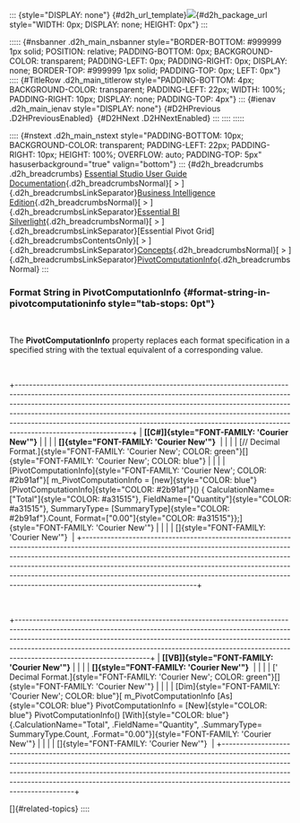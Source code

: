 ::: {style="DISPLAY: none"}
[](ms-xhelp:///?Id=d2h_url_template){#d2h_url_template}![](!package_url!){#d2h_package_url style="WIDTH: 0px; DISPLAY: none; HEIGHT: 0px"}
:::

::::: {#nsbanner .d2h_main_nsbanner style="BORDER-BOTTOM: #999999 1px solid; POSITION: relative; PADDING-BOTTOM: 0px; BACKGROUND-COLOR: transparent; PADDING-LEFT: 0px; PADDING-RIGHT: 0px; DISPLAY: none; BORDER-TOP: #999999 1px solid; PADDING-TOP: 0px; LEFT: 0px"}
:::: {#TitleRow .d2h_main_titlerow style="PADDING-BOTTOM: 4px; BACKGROUND-COLOR: transparent; PADDING-LEFT: 22px; WIDTH: 100%; PADDING-RIGHT: 10px; DISPLAY: none; PADDING-TOP: 4px"}
::: {#ienav .d2h_main_ienav style="DISPLAY: none"}
[](ms-xhelp:///?Id=9d10787b-dcd3-4e9e-88bd-5607afc3b22c){#D2HPrevious .D2HPreviousEnabled}  [](ms-xhelp:///?Id=c09359fb-958b-472d-ad6e-0ad16a9873eb){#D2HNext .D2HNextEnabled}
:::
::::
:::::

:::: {#nstext .d2h_main_nstext style="PADDING-BOTTOM: 10px; BACKGROUND-COLOR: transparent; PADDING-LEFT: 22px; PADDING-RIGHT: 10px; HEIGHT: 100%; OVERFLOW: auto; PADDING-TOP: 5px" hasuserbackground="true" valign="bottom"}
::: {#d2h_breadcrumbs .d2h_breadcrumbs}
[Essential Studio User Guide Documentation](ms-xhelp:///?Id=12457748-09e3-4d74-a240-8e049cedf030){.d2h_breadcrumbsNormal}[ \> ]{.d2h_breadcrumbsLinkSeparator}[Business Intelligence Edition](ms-xhelp:///?Id=fdf33dd8-62b2-47b9-ad7b-fc50e590bca5){.d2h_breadcrumbsNormal}[ \> ]{.d2h_breadcrumbsLinkSeparator}[Essential BI Silverlight](ms-xhelp:///?Id=c006b39c-6aa2-4637-b7de-3e7b6cb3f9f9){.d2h_breadcrumbsNormal}[ \> ]{.d2h_breadcrumbsLinkSeparator}[Essential Pivot Grid]{.d2h_breadcrumbsContentsOnly}[ \> ]{.d2h_breadcrumbsLinkSeparator}[Concepts](ms-xhelp:///?Id=9ced4e3a-bd13-4fe5-b1eb-0a06a893ba92){.d2h_breadcrumbsNormal}[ \> ]{.d2h_breadcrumbsLinkSeparator}[PivotComputationInfo](ms-xhelp:///?Id=9c9bacde-f090-4473-996a-932dd45507b1){.d2h_breadcrumbsNormal}
:::

### Format String in PivotComputationInfo {#format-string-in-pivotcomputationinfo style="tab-stops: 0pt"}

 

The **PivotComputationInfo** property replaces each format specification in a specified string with the textual equivalent of a corresponding value.

 

+--------------------------------------------------------------------------------------------------------------------------------------------------------------------------------------------------------------------------------------------------------------------------------------------------------------------------------------------------------------------------------------------------------------------------------------+
| **[\[C#\]]{style="FONT-FAMILY: 'Courier New'"}**                                                                                                                                                                                                                                                                                                                                                                                     |
|                                                                                                                                                                                                                                                                                                                                                                                                                                      |
| **[]{style="FONT-FAMILY: 'Courier New'"}**                                                                                                                                                                                                                                                                                                                                                                                           |
|                                                                                                                                                                                                                                                                                                                                                                                                                                      |
| [// Decimal Format.]{style="FONT-FAMILY: 'Courier New'; COLOR: green"}[]{style="FONT-FAMILY: 'Courier New'; COLOR: blue"}                                                                                                                                                                                                                                                                                                            |
|                                                                                                                                                                                                                                                                                                                                                                                                                                      |
| [PivotComputationInfo]{style="FONT-FAMILY: 'Courier New'; COLOR: #2b91af"}[ m_PivotComputationInfo = [new]{style="COLOR: blue"} [PivotComputationInfo]{style="COLOR: #2b91af"}() { CalculationName=[\"Total\"]{style="COLOR: #a31515"}, FieldName=[\"Quantity\"]{style="COLOR: #a31515"}, SummaryType= [SummaryType]{style="COLOR: #2b91af"}.Count, Format=[\"0.00\"]{style="COLOR: #a31515"}};]{style="FONT-FAMILY: 'Courier New'"} |
|                                                                                                                                                                                                                                                                                                                                                                                                                                      |
| []{style="FONT-FAMILY: 'Courier New'"}                                                                                                                                                                                                                                                                                                                                                                                               |
+--------------------------------------------------------------------------------------------------------------------------------------------------------------------------------------------------------------------------------------------------------------------------------------------------------------------------------------------------------------------------------------------------------------------------------------+

 

+-------------------------------------------------------------------------------------------------------------------------------------------------------------------------------------------------------------------------------------------------------------------------------------------------------------------------------------------------------------+
| **[\[VB\]]{style="FONT-FAMILY: 'Courier New'"}**                                                                                                                                                                                                                                                                                                            |
|                                                                                                                                                                                                                                                                                                                                                             |
| **[]{style="FONT-FAMILY: 'Courier New'"}**                                                                                                                                                                                                                                                                                                                  |
|                                                                                                                                                                                                                                                                                                                                                             |
| [\' Decimal Format.]{style="FONT-FAMILY: 'Courier New'; COLOR: green"}[]{style="FONT-FAMILY: 'Courier New'"}                                                                                                                                                                                                                                                |
|                                                                                                                                                                                                                                                                                                                                                             |
| [Dim]{style="FONT-FAMILY: 'Courier New'; COLOR: blue"}[ m_PivotComputationInfo [As]{style="COLOR: blue"} PivotComputationInfo = [New]{style="COLOR: blue"} PivotComputationInfo() [With]{style="COLOR: blue"} {.CalculationName=\"Total\", .FieldName=\"Quantity\", .SummaryType= SummaryType.Count, .Format=\"0.00\"}]{style="FONT-FAMILY: 'Courier New'"} |
|                                                                                                                                                                                                                                                                                                                                                             |
| []{style="FONT-FAMILY: 'Courier New'"}                                                                                                                                                                                                                                                                                                                      |
+-------------------------------------------------------------------------------------------------------------------------------------------------------------------------------------------------------------------------------------------------------------------------------------------------------------------------------------------------------------+

[]{#related-topics}
::::
